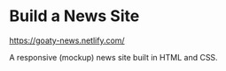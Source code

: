 # Build a News Site

https://goaty-news.netlify.com/

A responsive (mockup) news site built in HTML and CSS.
